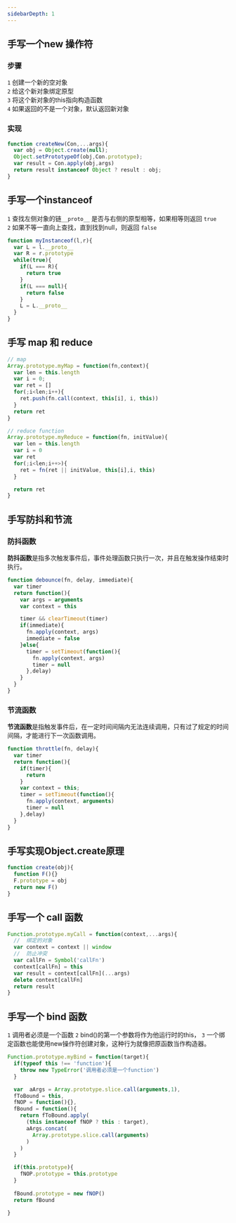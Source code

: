 ```yaml
---
sidebarDepth: 1
---
```


## 手写一个new 操作符

### 步骤

`1` 创建一个新的空对象  
`2` 给这个新对象绑定原型  
`3` 将这个新对象的this指向构造函数  
`4` 如果返回的不是一个对象，默认返回新对象  

### 实现

``` javascript 
function createNew(Con,...args){
  var obj = Object.create(null);
  Object.setPrototypeOf(obj,Con.prototype);
  var result = Con.apply(obj,args)
  return result instanceof Object ? result : obj;
}
```

## 手写一个instanceof
`1` 查找左侧对象的链`__proto__` 是否与右侧的原型相等，如果相等则返回 `true`  
`2` 如果不等一直向上查找，直到找到null，则返回 `false`
``` javascript 
function myInstanceof(l,r){
  var L = l.__proto__
  var R = r.prototype
  while(true){
    if(L === R){
      return true
    }
    if(L === null){
      return false
    }
    L = L.__proto__
  }
}
```

## 手写 map 和 reduce

``` javascript 
// map 
Array.prototype.myMap = function(fn,context){
  var len = this.length
  var i = 0;
  var ret = []
  for(;i<len;i++){
    ret.push(fn.call(context, this[i], i, this))
  }
  return ret
}

// reduce function
Array.prototype.myReduce = function(fn, initValue){
  var len = this.length
  var i = 0
  var ret
  for(;i<len;i++>){
    ret = fn(ret || initValue, this[i],i, this)
  }

  return ret
}
```

## 手写防抖和节流

### 防抖函数
**防抖函数**是指多次触发事件后，事件处理函数只执行一次，并且在触发操作结束时执行。

``` javascript
function debounce(fn, delay, immediate){
  var timer 
  return function(){
    var args = arguments
    var context = this

    timer && clearTimeout(timer)
    if(immediate){
      fn.apply(context, args)
      immediate = false
    }else{
      timer = setTimeout(function(){
        fn.apply(context, args)
        timer = null
      },delay)
    }
  }
}
```

### 节流函数
**节流函数**是指触发事件后，在一定时间间隔内无法连续调用，只有过了规定的时间间隔，才能进行下一次函数调用。

``` javascript
function throttle(fn, delay){
  var timer
  return function(){
    if(timer){
      return 
    }
    var context = this;
    timer = setTimeout(function(){
      fn.apply(context, arguments)
      timer = null
    },delay)
  }
}
```

## 手写实现Object.create原理

``` Javascript
function create(obj){
  function F(){}
  F.prototype = obj
  return new F()
}
```

## 手写一个 call 函数

``` Javascript
Function.prototype.myCall = function(context,...args){
  //  绑定的对象
  var context = context || window
  //  防止冲突
  var callFn = Symbol('callFn')
  context[callFn] = this 
  var result = context[callFn](...args)
  delete context[callFn]
  return result
}
```

## 手写一个 bind 函数
`1` 调用者必须是一个函数
`2` bind()的第一个参数将作为他运行时的this，
`3` 一个绑定函数也能使用new操作符创建对象，这种行为就像把原函数当作构造器。
``` javascript   
Function.prototype.myBind = function(target){
  if(typeof this !== 'function'){
    throw new TypeError('调用者必须是一个function')
  }

  var  aArgs = Array.prototype.slice.call(arguments,1),
  fToBound = this,
  fNOP = function(){},
  fBound = function(){
    return fToBound.apply(
      (this instanceof fNOP ? this : target),
      aArgs.concat(
        Array.prototype.slice.call(arguments)
      )
    )
  }

  if(this.prototype){
    fNOP.prototype = this.prototype
  }
  
  fBound.prototype = new fNOP()
  return fBound

}
```




